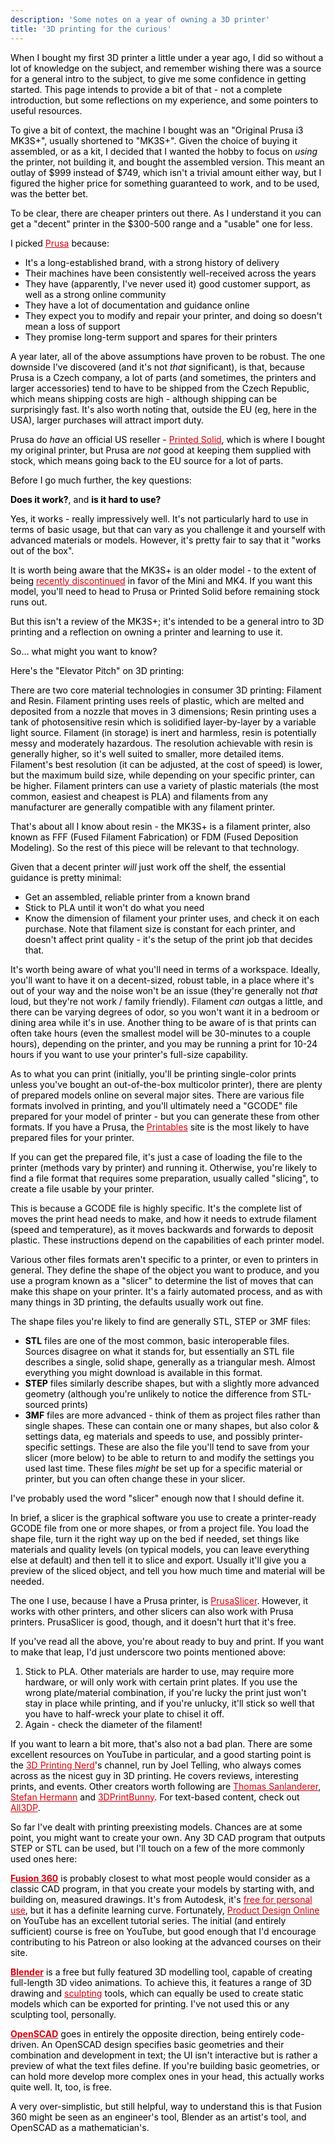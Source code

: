 ```yaml
---
description: 'Some notes on a year of owning a 3D printer'
title: '3D printing for the curious'
---
```


<style>body { color: #000 } .inner { min-width: 80% } a { color: #d5000d }</style>

When I bought my first 3D printer a little under a year ago, I did so without a lot of knowledge on the subject,
and remember wishing there was a source for a general intro to the subject, to give me some confidence in getting
started.
This page intends to provide a bit of that - not a complete introduction, but some reflections on my experience, and
some pointers to useful resources.

To give a bit of context, the machine I bought was an "Original Prusa i3 MK3S+", usually shortened to "MK3S+".
Given the choice of buying it assembled, or as a kit, I decided that I wanted the hobby to focus on *using* the printer,
not building it, and bought the assembled version. This meant an outlay of $999 instead of $749, which isn't a trivial
amount either way, but I figured the higher price for something guaranteed to work, and to be used, was the better bet.

To be clear, there are cheaper printers out there. As I understand it you can get a "decent" printer in the $300-500
range
and a "usable" one for less.

I picked [Prusa](https://www.prusa3d.com/) because:

- It's a long-established brand, with a strong history of delivery
- Their machines have been consistently well-received across the years
- They have (apparently, I've never used it) good customer support, as well as a strong online community
- They have a lot of documentation and guidance online
- They expect you to modify and repair your printer, and doing so doesn't mean a loss of support
- They promise long-term support and spares for their printers

A year later, all of the above assumptions have proven to be robust. The one downside I've discovered (and it's not
*that*
significant), is that, because Prusa is a Czech company, a lot of parts (and sometimes, the printers and larger
accessories)
tend to have to be shipped from the Czech Republic, which means shipping costs are high - although shipping can be
surprisingly fast. It's also worth noting that, outside the EU (eg, here in the USA), larger purchases will attract
import
duty.

Prusa do *have* an official US reseller - [Printed Solid](https://www.printedsolid.com/), which is where I bought my
original printer, but Prusa are *not* good at keeping them supplied with stock, which means going back to the EU source
for a lot of parts.

Before I go much further, the key questions:

**Does it work?**, and **is it hard to use?**

Yes, it works - really impressively well. It's not particularly hard to use in terms of basic usage, but that can vary
as you challenge it and yourself with advanced materials or models. However, it's pretty fair to say that it "works out
of the box".

It is worth being aware that the MK3S+ is an older model - to the extent of being [recently discontinued](https://blog.prusa3d.com/goodbye-mk3-the-end-of-an-era-is-close-or-is-it_93213/) in favor
of the Mini and MK4. If you want this model, you'll need to head to Prusa or Printed Solid before remaining stock runs 
out.

But this isn't a review of the MK3S+; it's intended to be a general intro to 3D printing and a reflection on owning a
printer and learning to use it.

So… what might you want to know?

Here's the "Elevator Pitch" on 3D printing:

There are two core material technologies in consumer 3D printing: Filament and Resin. Filament printing uses reels of
plastic, which are melted and deposited from a nozzle that moves in 3 dimensions; Resin printing uses a tank of
photosensitive resin which is solidified layer-by-layer by a variable light source. Filament (in storage) is inert
and harmless, resin is potentially messy and moderately hazardous. The resolution achievable with resin is generally
higher, so it's well suited to smaller, more detailed items. Filament's best resolution (it can be adjusted, at the cost
of speed) is lower, but the maximum build size, while depending on your specific printer, can be higher.
Filament printers can use a variety of plastic materials (the most common, easiest and cheapest is PLA) and filaments
from any manufacturer are generally compatible with any filament printer.

That's about all I know about resin - the MK3S+ is a filament printer, also known as FFF (Fused Filament Fabrication) or
FDM (Fused Deposition Modeling). So the rest of this piece will be relevant to that technology.

Given that a decent printer *will* just work off the shelf, the essential guidance is pretty minimal:

- Get an assembled, reliable printer from a known brand
- Stick to PLA until it won't do what you need
- Know the dimension of filament your printer uses, and check it on each purchase. Note that filament size is constant
  for each printer, and doesn't affect print quality - it's the setup of the print job that decides that.

It's worth being aware of what you'll need in terms of a workspace. Ideally, you'll want to have it on a decent-sized,
robust table, in a place where it's out of your way and the noise won't be an issue (they're generally not *that* loud,
but they're not work / family friendly). Filament *can* outgas a little, and there can be varying degrees of odor, so
you won't want it in a bedroom or dining area while it's in use. Another thing to be aware of is that prints can often
take hours (even the smallest model will be 30-minutes to a couple hours), depending on the printer, and you may be
running a print for 10-24 hours if you want to use your printer's full-size capability.

As to what you can print (initially, you'll be printing single-color prints unless you've bought an out-of-the-box
multicolor printer), there are plenty of prepared models online
on several major sites. There are various file formats involved in printing, and you'll ultimately need a "GCODE" file
prepared for your model of printer - but you can generate these from other formats. If you have a Prusa, the
[Printables](https://www.printables.com/) site is the most likely to have prepared files for your printer.

If you can get the prepared file, it's just a case of loading the file to the printer (methods vary by printer) and
running it. Otherwise, you're likely to find a file format that requires some preparation, usually called "slicing", to
create a file usable by your printer.

This is because a GCODE file is highly specific. It's the complete list of moves the print head needs to make, and how
it needs to extrude filament (speed and temperature), as it moves backwards and forwards to deposit plastic. These
instructions depend on the capabilities of each printer model.

Various other files formats aren't specific to a printer, or even to printers in general. They define the shape of the
object you want to produce, and you use a program known as a "slicer" to determine the list of moves that can make this
shape on your printer. It's a fairly automated process, and as with many things in 3D printing, the defaults usually
work out fine.

The shape files you're likely to find are generally STL, STEP or 3MF files:

- **STL** files are one of the most common, basic interoperable files. Sources disagree on what it stands for, but
  essentially an STL file describes a single, solid shape, generally as a triangular mesh. Almost everything you might
  download is available in this format.
- **STEP** files similarly describe shapes, but with a slightly more advanced geometry (although you're unlikely to
  notice the difference from STL-sourced prints)
- **3MF** files are more advanced - think of them as project files rather than single shapes. These can contain one or
  many shapes, but also color & settings data, eg materials and speeds to use, and possibly printer-specific settings.
  These are also the file you'll tend to save from your slicer (more below) to be able to return to and modify the
  settings you used last time. These files *might* be set up for a specific material or printer, but you can often
  change these in your slicer.

I've probably used the word "slicer" enough now that I should define it.

In brief, a slicer is the graphical software you use to create a printer-ready GCODE file from one or more shapes, or
from a project file. You load the shape file, turn it the right way up on the bed if needed, set things like materials
and quality levels (on typical models, you can leave everything else at default) and then tell it to slice and export.
Usually it'll give you a preview of the sliced object, and tell you how much time and material will be needed.

The one I use, because I have a Prusa printer, is [PrusaSlicer](https://www.prusa3d.com/en/page/prusaslicer_424/).
However, it works with other printers, and other slicers can also work with Prusa printers. PrusaSlicer is good, though,
and it doesn't hurt that it's free.

If you've read all the above, you're about ready to buy and print. If you want to make that leap, I'd just underscore
two points mentioned above:

1) Stick to PLA. Other materials are harder to use, may require more hardware, or will only work with certain print
   plates. If you use the wrong plate/material combination, if you're lucky the print just won't stay in place while
   printing, and if you're unlucky, it'll stick so well that you have to half-wreck your plate to chisel it off.
2) Again - check the diameter of the filament!

If you want to learn a bit more, that's also not a bad plan. There are some excellent resources on YouTube in
particular,
and a good starting point is the [3D Printing Nerd](https://www.youtube.com/@3DPrintingNerd)'s channel, run by Joel
Telling, who always comes across as the nicest guy in 3D printing. He covers reviews, interesting prints, and events.
Other creators worth following are [Thomas Sanlanderer](https://www.youtube.com/@MadeWithLayers),
[Stefan Hermann](https://www.youtube.com/@CNCKitchen) and [3DPrintBunny](https://www.youtube.com/@3dprintbunny).
For text-based content, check out [All3DP](https://all3dp.com/).

So far I've dealt with printing preexisting models. Chances are at some point, you might want to create your own. Any 3D
CAD program that outputs STEP or STL can be used, but I'll touch on a few of the more commonly used ones here:

**[Fusion 360](https://www.autodesk.eu/products/fusion-360/overview?term=1-YEAR&tab=subscription)**
is probably closest to what most people would consider as a classic CAD program, in that you create your
models by starting with, and building on, measured drawings. It's from Autodesk,
it's [free for personal use](https://www.autodesk.com/products/fusion-360/personal),
but it has a definite learning curve.
Fortunately, [Product Design Online](https://www.youtube.com/playlist?list=PLrZ2zKOtC_-C4rWfapgngoe9o2-ng8ZBr) on YouTube has an excellent tutorial series. The initial (and entirely
sufficient) course is free on YouTube, but good enough that I'd encourage contributing to his Patreon or also looking at
the advanced courses on their site.

**[Blender](https://www.blender.org/)** is a free but fully featured 3D modelling tool, capable of creating full-length
3D video animations. To
achieve this, it features a range of 3D drawing and [sculpting](https://www.blender.org/features/sculpting/) tools,
which can equally be used to create static models which can be exported for printing. I've not used this or any
sculpting tool, personally.

**[OpenSCAD](https://openscad.org/)** goes in entirely the opposite direction, being entirely code-driven. An OpenSCAD
design specifies basic geometries and their combination and development in text; the UI isn't interactive but is rather
a preview of what the text files define. If you're building basic geometries, or can hold more develop more complex ones
in your head, this actually works quite well. It, too, is free.

A very over-simplistic, but still helpful, way to understand this is that Fusion 360 might be seen as an engineer's tool,
Blender as an artist's tool, and OpenSCAD as a mathematician's.